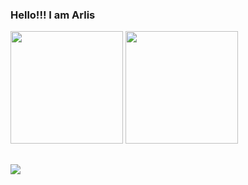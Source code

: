 ### Hello!!! I am Arlis

<div>
<img height="180cm" src="https://github-readme-stats.vercel.app/api?username=arlissilva&show_icons=true&theme=merko"/>
<img height="180cm" src="https://github-readme-stats.vercel.app/api/top-langs/?username=arlissilva&layout=compact&show_icons=true&theme=merko"/>
</div>

##

<div>
  <a href="https://www.linkedin.com/in/arlissilva" target="_blank"><img src="https://img.shields.io/badge/LinkedIn-0077B5?style=for-the-badge&logo=linkedin&logoColor=white" target="_blank"></a>
</div>
